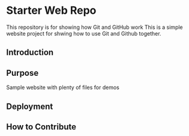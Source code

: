 # Starter Web Repo

This repository is for showing how Git and GitHub work
This is a simple website project for shwing how to use Git and Github together.

## Introduction

## Purpose

Sample website with plenty of files for demos

## Deployment

## How to Contribute